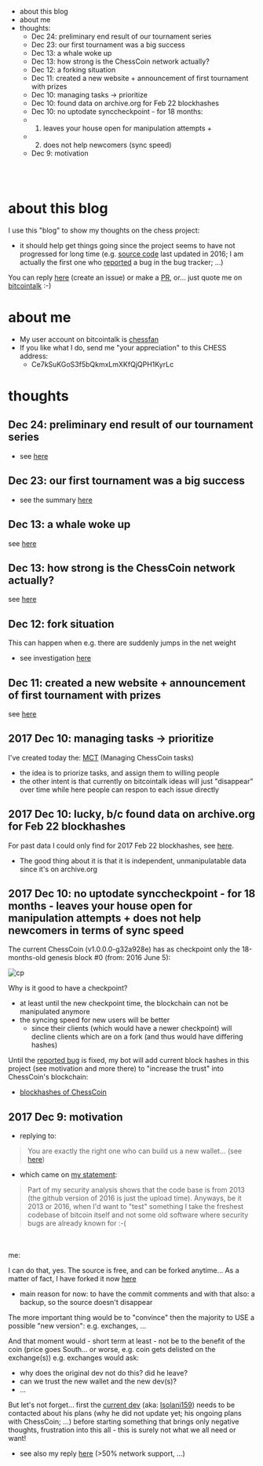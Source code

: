 * about this blog
* about me
* thoughts:
  * Dec 24: preliminary end result of our tournament series
  * Dec 23: our first tournament was a big success
  * Dec 13: a whale woke up
  * Dec 13: how strong is the ChessCoin network actually?
  * Dec 12: a forking situation
  * Dec 11: created a new website + announcement of first tournament with prizes
  * Dec 10: managing tasks -> prioritize
  * Dec 10: found data on archive.org for Feb 22 blockhashes
  * Dec 10: no uptodate synccheckpoint - for 18 months: 
   * 1. leaves your house open for manipulation attempts + 
   * 2. does not help newcomers (sync speed)
  * Dec 9: motivation

<br><br>

# about this blog

I use this "blog" to show my thoughts on the chess project:
* it should help get things going since the project seems to have not progressed for long time (e.g. [source code](https://github.com/coinforchess/chesscoin) last updated in 2016; I am actually the first one who [reported](https://github.com/COINFORCHESS/ChessCoin/issues/1) a bug in the bug tracker; ...)

You can reply [here](https://github.com/chess-fan/thoughts/issues) (create an issue) or make a [PR](https://github.com/chess-fan/thoughts/pulls), or... just quote me on [bitcointalk](https://bitcointalk.org/index.php?topic=1510517.0) :-)

# about me
* My user account on bitcointalk is [chessfan](https://bitcointalk.org/index.php?action=profile;u=1372252)
* If you like what I do, send me "your appreciation" to this CHESS address: 
  * Ce7kSuKGoS3f5bQkmxLmXKfQjQPH1KyrLc


# thoughts

## Dec 24: preliminary end result of our tournament series

* see [here](https://github.com/chess-fan/MCT/issues/14#issuecomment-353799634)

## Dec 23: our first tournament was a big success

* see the summary [here](https://github.com/chess-fan/MCT/issues/14#issuecomment-353729613)

## Dec 13: a whale woke up

see [here](https://bitcointalk.org/index.php?topic=1510517.msg26245536#msg26245536)

## Dec 13: how strong is the ChessCoin network actually?

see [here](https://bitcointalk.org/index.php?topic=1510517.msg26249572#msg26249572)

## Dec 12: fork situation

This can happen when e.g. there are suddenly jumps in the net weight
* see investigation [here](https://github.com/chess-fan/MCT/issues/15)

## Dec 11: created a new website + announcement of first tournament with prizes

see [here](https://bitcointalk.org/index.php?topic=1510517.msg26137880#msg26137880)

## 2017 Dec 10: managing tasks -> prioritize

I've created today the: [MCT](https://github.com/chess-fan/MCT) (Managing ChessCoin tasks)
* the idea is to priorize tasks, and assign them to willing people
* the other intent is that currently on bitcointalk ideas will just "disappear" over time while here people can respon to each issue directly

## 2017 Dec 10: lucky, b/c found data on archive.org for Feb 22 blockhashes

For past data I could only find for 2017 Feb 22 blockhashes, see [here](https://github.com/chess-fan/blockhashes-of-ChessCoin/issues/1).
* The good thing about it is that it is independent, unmanipulatable data since it's on archive.org


## 2017 Dec 10: no uptodate synccheckpoint - for 18 months - leaves your house open for manipulation attempts + does not help newcomers in terms of sync speed

The current ChessCoin (v1.0.0.0-g32a928e) has as checkpoint only the 18-months-old genesis block #0 (from: 2016 June 5):

![cp](https://user-images.githubusercontent.com/34405095/33800354-b02b1f50-dd3e-11e7-9aed-5d61f48e9b89.png)

Why is it good to have a checkpoint?
* at least until the new checkpoint time, the blockchain can not be manipulated anymore
* the syncing speed for new users will be better 
  * since their clients (which would have a newer checkpoint) will decline clients which are on a fork (and thus would have differing hashes)

Until the [reported bug](https://github.com/COINFORCHESS/ChessCoin/issues/1) is fixed, my bot will add current block hashes in this project (see motivation and more there) to "increase the trust" into ChessCoin's blockchain:
* [blockhashes of ChessCoin](https://github.com/chess-fan/blockhashes-of-ChessCoin)



## 2017 Dec 9: motivation

- replying to:
 > You are exactly the right one who can build us a new wallet... (see [here](https://bitcointalk.org/index.php?topic=1510517.msg26045773#msg26045773))
 - which came on [my statement](https://bitcointalk.org/index.php?topic=1510517.msg26031156#msg26031156):
 > Part of my security analysis shows that the code base is from 2013 (the github version of 2016 is just the upload time).
Anyways, be it 2013 or 2016, when I'd want to "test" something I take the freshest codebase of bitcoin itself and not some old software where security bugs are already known for :-(

<br><br>
me:

I can do that, yes. The source is free, and can be forked anytime...
As a matter of fact, I have forked it now [here](https://github.com/chess-fan/ChessCoin_source)
* main reason for now: to have the commit comments and with that also: a backup, so the source doesn't disappear

The more important thing would be to "convince" then the majority to USE a possible "new version": e.g. exchanges, ...

And that moment would - short term at least - not be to the benefit of the coin (price goes South... or worse, e.g. coin gets delisted on the exchange(s))
e.g. exchanges would ask: 
* why does the original dev not do this? did he leave?
* can we trust the new wallet and the new dev(s)?
* ...

But let's not forget... first the [current dev](https://github.com/COINFORCHESS) (aka: [Isolani159](https://bitcointalk.org/index.php?action=profile;u=745892)) needs to be contacted about his plans (why he did not update yet; his ongoing plans with ChessCoin; ...) before starting something that brings only negative thoughts, frustration into this all - this is surely not what we all need or want!
* see also my reply [here](https://bitcointalk.org/index.php?topic=1510517.msg26249114#msg26249114) (>50% network support, ...)
